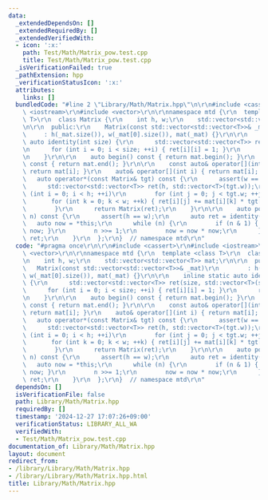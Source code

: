 ```yaml
---
data:
  _extendedDependsOn: []
  _extendedRequiredBy: []
  _extendedVerifiedWith:
  - icon: ':x:'
    path: Test/Math/Matrix_pow.test.cpp
    title: Test/Math/Matrix_pow.test.cpp
  _isVerificationFailed: true
  _pathExtension: hpp
  _verificationStatusIcon: ':x:'
  attributes:
    links: []
  bundledCode: "#line 2 \"Library/Math/Matrix.hpp\"\n\r\n#include <cassert>\r\n#include\
    \ <iostream>\r\n#include <vector>\r\n\r\nnamespace mtd {\r\n  template <class\
    \ T>\r\n  class Matrix {\r\n    int h, w;\r\n    std::vector<std::vector<T>> mat;\r\
    \n\r\n  public:\r\n    Matrix(const std::vector<std::vector<T>>& _mat)\r\n   \
    \     : h(_mat.size()), w(_mat[0].size()), mat(_mat) {}\r\n\r\n    inline static\
    \ auto identity(int size) {\r\n      std::vector<std::vector<T>> ret(size, std::vector<T>(size));\r\
    \n      for (int i = 0; i < size; ++i) { ret[i][i] = 1; }\r\n      return Matrix(ret);\r\
    \n    }\r\n\r\n    auto begin() const { return mat.begin(); }\r\n    auto end()\
    \ const { return mat.end(); }\r\n\r\n    const auto& operator[](int i) const {\
    \ return mat[i]; }\r\n    auto& operator[](int i) { return mat[i]; }\r\n\r\n \
    \   auto operator*(const Matrix& tgt) const {\r\n      assert(w == tgt.h);\r\n\
    \      std::vector<std::vector<T>> ret(h, std::vector<T>(tgt.w));\r\n      for\
    \ (int i = 0; i < h; ++i)\r\n        for (int j = 0; j < tgt.w; ++j) {\r\n   \
    \       for (int k = 0; k < w; ++k) { ret[i][j] += mat[i][k] * tgt[k][j]; }\r\n\
    \        }\r\n      return Matrix(ret);\r\n    }\r\n\r\n    auto pow(long long\
    \ n) const {\r\n      assert(h == w);\r\n      auto ret = identity(h);\r\n   \
    \   auto now = *this;\r\n      while (n) {\r\n        if (n & 1) { ret = ret *\
    \ now; }\r\n        n >>= 1;\r\n        now = now * now;\r\n      }\r\n      return\
    \ ret;\r\n    }\r\n  };\r\n}  // namespace mtd\r\n"
  code: "#pragma once\r\n\r\n#include <cassert>\r\n#include <iostream>\r\n#include\
    \ <vector>\r\n\r\nnamespace mtd {\r\n  template <class T>\r\n  class Matrix {\r\
    \n    int h, w;\r\n    std::vector<std::vector<T>> mat;\r\n\r\n  public:\r\n \
    \   Matrix(const std::vector<std::vector<T>>& _mat)\r\n        : h(_mat.size()),\
    \ w(_mat[0].size()), mat(_mat) {}\r\n\r\n    inline static auto identity(int size)\
    \ {\r\n      std::vector<std::vector<T>> ret(size, std::vector<T>(size));\r\n\
    \      for (int i = 0; i < size; ++i) { ret[i][i] = 1; }\r\n      return Matrix(ret);\r\
    \n    }\r\n\r\n    auto begin() const { return mat.begin(); }\r\n    auto end()\
    \ const { return mat.end(); }\r\n\r\n    const auto& operator[](int i) const {\
    \ return mat[i]; }\r\n    auto& operator[](int i) { return mat[i]; }\r\n\r\n \
    \   auto operator*(const Matrix& tgt) const {\r\n      assert(w == tgt.h);\r\n\
    \      std::vector<std::vector<T>> ret(h, std::vector<T>(tgt.w));\r\n      for\
    \ (int i = 0; i < h; ++i)\r\n        for (int j = 0; j < tgt.w; ++j) {\r\n   \
    \       for (int k = 0; k < w; ++k) { ret[i][j] += mat[i][k] * tgt[k][j]; }\r\n\
    \        }\r\n      return Matrix(ret);\r\n    }\r\n\r\n    auto pow(long long\
    \ n) const {\r\n      assert(h == w);\r\n      auto ret = identity(h);\r\n   \
    \   auto now = *this;\r\n      while (n) {\r\n        if (n & 1) { ret = ret *\
    \ now; }\r\n        n >>= 1;\r\n        now = now * now;\r\n      }\r\n      return\
    \ ret;\r\n    }\r\n  };\r\n}  // namespace mtd\r\n"
  dependsOn: []
  isVerificationFile: false
  path: Library/Math/Matrix.hpp
  requiredBy: []
  timestamp: '2024-12-27 17:07:26+09:00'
  verificationStatus: LIBRARY_ALL_WA
  verifiedWith:
  - Test/Math/Matrix_pow.test.cpp
documentation_of: Library/Math/Matrix.hpp
layout: document
redirect_from:
- /library/Library/Math/Matrix.hpp
- /library/Library/Math/Matrix.hpp.html
title: Library/Math/Matrix.hpp
---
```


